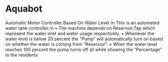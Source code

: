 # Aquabot
Automatic Motor Controller Based On Water Level /n
This is an automated water tank controller./n
• The machine depends on Reservoir,Tap which represent the water inlet and water usage respectively.
• Whenever the water level is below 20 percent the “Pump” will automatically turn on based on whether the water is
coming from “Reservoir”.
• When the water level reaches 100 percent the pump turns off all while showing the ”Percentage” to the residents
